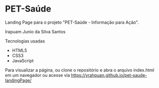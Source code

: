 # PET-Saúde

Landing Page para o projeto "PET-Saúde - Informação para Ação".

Irapuam Junio da Silva Santos

Tecnologias usadas
- HTML5
- CSS3
- JavaScript

Para visualizar a página, ou clone o repositório e abra o arquivo index.html em um navegador ou acesse via https://yrahpuan.github.io/pet-saude-landingPage/
